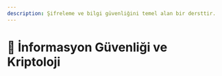 ```yaml
---
description: Şifreleme ve bilgi güvenliğini temel alan bir dersttir.
---
```


# 🔑 İnformasyon Güvenliği ve Kriptoloji 

